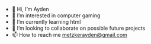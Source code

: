 - 👋 Hi, I’m Ayden
- 👀 I’m interested in computer gaming
- 🌱 I’m currently learning html
- 💞️ I’m looking to collaborate on possible future projects
- 📫 How to reach me metzkerayden@gmail.com

<!---
metzkera/metzkera is a ✨ special ✨ repository because its `README.md` (this file) appears on your GitHub profile.
You can click the Preview link to take a look at your changes.
--->
